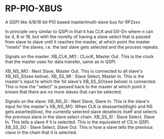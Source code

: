 # RP-PIO-XBUS
A QSPI like 4/8/16 bit PIO based master/multi-slave bus for RP2xxx

In principle very similar to QSPI in that it has CLK and D0-Dn where n can be 4, 8 or 16, but with the novelty of having a slave select that is passed from slave to slave until it reaches the master, at which point the master "resets" the slaves, i.e. the last slave gets selected and the process repeats.

Signals on the master:
XB_CLK_MO : CLocK, Master Out. This is the clock that the master uses for data transfer, same as in QSPI.

XB_NS_MO : Next Slave, Master Out. This is connected to all slave's XB_NS_SI(see below).
XB_SS_MI : Slave Select, Master In. This is the master's input to which the 1st slave's XB_SS_SO(see below) is connected. This is how the "select" is passed back to the master at which point it knows that there are no more slaves that can be selected.

Signals on the slave:
XB_NS_SI : Next Slave, Slave In. This is the slave's input for the master's XB_NS_MO. When CLK is deasserted(high) and NS gets asserted(low), the currently selected slave deselects itself and selects the previous slave in the slave select chain.
XB_SS_SI : Slave Select, Slave In. This tells a slave if it is selected. This is the equivalent of CS in QSPI.
XB_SS_SO : Slave Select, Slave Out. This is how a slave tells the previous clave in the chain that it is selected.


